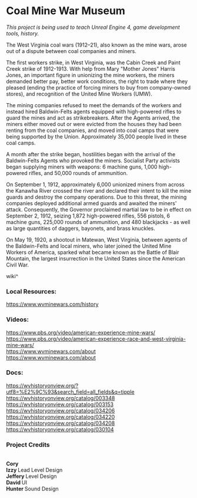 # Coal Mine War Museum

<i>This project is being used to teach Unreal Engine 4, game development tools, history. </i>

<p>The West Virginia coal wars (1912–21), also known as the mine wars, arose out of a dispute between coal companies and miners.

The first workers strike, in West Virginia, was the Cabin Creek and Paint Creek strike of 1912-1913. With help from Mary "Mother Jones" Harris Jones, an important figure in unionizing the mine workers, the miners demanded better pay, better work conditions, the right to trade where they pleased (ending the practice of forcing miners to buy from company-owned stores), and recognition of the United Mine Workers (UMW).

The mining companies refused to meet the demands of the workers and instead hired Baldwin-Felts agents equipped with high-powered rifles to guard the mines and act as strikebreakers. After the Agents arrived, the miners either moved out or were evicted from the houses they had been renting from the coal companies, and moved into coal camps that were being supported by the Union. Approximately 35,000 people lived in these coal camps.

A month after the strike began, hostilities began with the arrival of the Baldwin-Felts Agents who provoked the miners. Socialist Party activists began supplying miners with weapons: 6 machine guns, 1,000 high-powered rifles, and 50,000 rounds of ammunition.

On September 1, 1912, approximately 6,000 unionized miners from across the Kanawha River crossed the river and declared their intent to kill the mine guards and destroy the company operations. Due to this threat, the mining companies deployed additional armed guards and awaited the miners' attack. Consequently, the Governor proclaimed martial law to be in effect on September 2, 1912, seizing 1,872 high-powered rifles, 556 pistols, 6 machine guns, 225,000 rounds of ammunition, and 480 blackjacks - as well as large quantities of daggers, bayonets, and brass knuckles.

On May 19, 1920, a shootout in Matewan, West Virginia, between agents of the Baldwin-Felts and local miners, who later joined the United Mine Workers of America, sparked what became known as the Battle of Blair Mountain, the largest insurrection in the United States since the American Civil War. </p>

wiki^

<h3> Local Resources: </h3>

https://www.wvminewars.com/history <br>

<h3> Videos: </h3>

https://www.pbs.org/video/american-experience-mine-wars/ <br>
https://www.pbs.org/video/american-experience-race-and-west-virginia-mine-wars/ <br>
https://www.wvminewars.com/about <br>
https://www.wvminewars.com/about <br>


<h3> Docs: </h3>

https://wvhistoryonview.org/?utf8=%E2%9C%93&search_field=all_fields&q=tipple <br>
https://wvhistoryonview.org/catalog/003348 <br>
https://wvhistoryonview.org/catalog/003153 <br>
https://wvhistoryonview.org/catalog/034206 <br>
https://wvhistoryonview.org/catalog/034220 <br>
https://wvhistoryonview.org/catalog/034208 <br>
https://wvhistoryonview.org/catalog/030104 <br>



<h3>Project Credits</h3>

<br><strong> Cory </strong>
<br><strong> Izzy </strong> Lead Level Design
<br><strong> Jeffery </strong> Level Design
<br><strong> David </strong> UI
<br><strong> Hunter </strong> Sound Design

